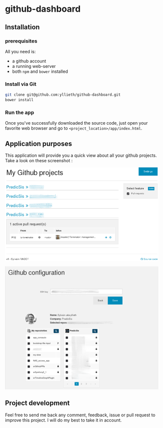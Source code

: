 github-dashboard
===========

## Installation

### prerequisites

All you need is:

- a github account
- a running web-server
- both `npm` and `bower` installed

### Install via Git

```sh
git clone git@github.com:yllieth/github-dashboard.git
bower install
```

### Run the app

Once you've successfully downloaded the source code, just open your favorite web browser and go to `<project_location>/app/index.html`.

## Application purposes

This application will provide you a quick view about all your github projects.
Take a look on these screenshot :

![Alt text](/doc/readme_main_20140719.png?raw=true)

![Alt text](/doc/readme_settings_20140719.png?raw=true)

## Project development

Feel free to send me back any comment, feedback, issue or pull request to improve this project. 
I will do my best to take it in account.